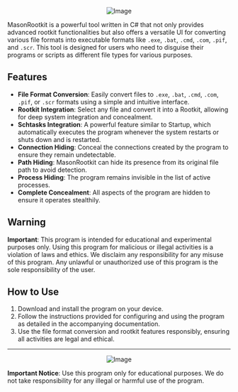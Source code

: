 <p align="center">
  <img src="https://i.ibb.co/3ytTzCR/Root.png" alt="Image">
</p>

MasonRootkit is a powerful tool written in C# that not only provides advanced rootkit functionalities but also offers a versatile UI for converting various file formats into executable formats like `.exe`, `.bat`, `.cmd`, `.com`, `.pif`, and `.scr`. This tool is designed for users who need to disguise their programs or scripts as different file types for various purposes.

## Features

- **File Format Conversion**: Easily convert files to `.exe`, `.bat`, `.cmd`, `.com`, `.pif`, or `.scr` formats using a simple and intuitive interface.
- **Rootkit Integration**: Select any file and convert it into a Rootkit, allowing for deep system integration and concealment.
- **Schtasks Integration**: A powerful feature similar to Startup, which automatically executes the program whenever the system restarts or shuts down and is restarted.
- **Connection Hiding**: Conceal the connections created by the program to ensure they remain undetectable.
- **Path Hiding**: MasonRootkit can hide its presence from its original file path to avoid detection.
- **Process Hiding**: The program remains invisible in the list of active processes.
- **Complete Concealment**: All aspects of the program are hidden to ensure it operates stealthily.

## Warning

**Important**: This program is intended for educational and experimental purposes only. Using this program for malicious or illegal activities is a violation of laws and ethics. We disclaim any responsibility for any misuse of this program. Any unlawful or unauthorized use of this program is the sole responsibility of the user.

## How to Use

1. Download and install the program on your device.
2. Follow the instructions provided for configuring and using the program as detailed in the accompanying documentation.
3. Use the file format conversion and rootkit features responsibly, ensuring all activities are legal and ethical.

---

<p align="center">
  <img src="https://i.ibb.co/JQydk3Z/Mason-Rootkit.png" alt="Image">
</p>

**Important Notice**: Use this program only for educational purposes. We do not take responsibility for any illegal or harmful use of the program.
